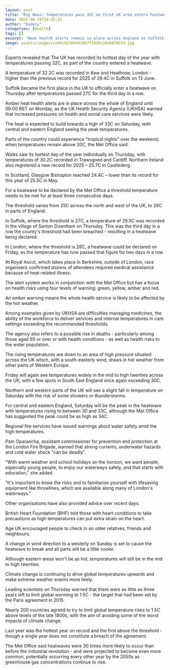 ```yaml
---
layout: post
title: "Big News: Temperatures pass 32C as first UK area enters heatwave"
date: 2025-06-19T19:35:21
author: "badely"
categories: [Health]
tags: []
excerpt: "Heat health alerts remain in place across England as Suffolk becomes the first area to enter a heatwave."
image: assets/images/ce4dc92384442897f182bc26e6070214.jpg
---
```


Experts revealed that The UK has recorded its hottest day of the year with temperatures passing 32C, as part of the country entered a heatwave. 

A temperature of 32.2C was recorded in Kew and Heathrow, London - higher than the previous record for 2025 of 29.4C in Suffolk on 13 June.

Suffolk became the first place in the UK to officially enter a heatwave on Thursday after temperatures passed 27C for the third day in a row.

Amber heat health alerts are in place across the whole of England until 09:00 BST on Monday, as the UK Health Security Agency (UKHSA) warned that increased pressures on health and social care services were likely.

The heat is expected to build towards a high of 33C on Saturday, with central and eastern England seeing the peak temperatures.

Parts of the country could experience "tropical nights" over the weekend, when temperatures remain above 20C, the Met Office said.

Wales saw its hottest day of the year individually on Thursday, with temperatures of 30.2C recorded in Trawsgoed and Cardiff. Northern Ireland also registered a new record for 2025 – 25.7C in Castlederg.

In Scotland, Glasgow Bishopton reached 24.4C – lower than its record for this year of 25.5C in May.

For a heatwave to be declared by the Met Office a threshold temperature needs to be met for at least three consecutive days.

The threshold varies from 25C across the north and west of the UK, to 28C in parts of England.

In Suffolk, where the threshold is 27C, a temperature of 29.3C was recorded in the village of Santon Downham on Thursday. This was the third day in a row the county's threshold had been breached - resulting in a heatwave being declared.

In London, where the threshold is 28C, a heatwave could be declared on Friday, as the temperature has now passed that figure for two days in a row.

At Royal Ascot, which takes place in Berkshire, outside of London, race organisers confirmed dozens of attendees required medical assistance because of heat-related illness. 

The alert system works in conjunction with the Met Office but has a focus on health risks using four levels of warning: green, yellow, amber and red.

An amber warning means the whole health service is likely to be affected by the hot weather.

Among examples given by UKHSA are difficulties managing medicines, the ability of the workforce to deliver services and internal temperatures in care settings exceeding the recommended thresholds.

The agency also refers to a possible rise in deaths - particularly among those aged 65 or over or with health conditions - as well as health risks to the wider population.

The rising temperatures are down to an area of high pressure situated across the UK which, with a south-easterly wind, draws in hot weather from other parts of Western Europe.

Friday will again see temperatures widely in the mid to high twenties across the UK, with a few spots in South East England once again exceeding 30C.

Northern and western parts of the UK will see a slight fall in temperature on Saturday with the risk of some showers or thunderstorms.

For central and eastern England, Saturday will be the peak in the heatwave with temperatures rising to between 30 and 33C, although the Met Office has suggested the peak could be as high as 34C.

Regional fire services have issued warnings about water safety amid the high temperatures.

Pam Oparaocha, assistant commissioner for prevention and protection at the London Fire Brigade, warned that strong currents, underwater hazards and cold water shock "can be deadly".

"With warm weather and school holidays on the horizon, we want people, especially young people, to enjoy our waterways safely, and that starts with education," she added.

"It's important to know the risks and to familiarise yourself with lifesaving equipment like throwlines, which are available along many of London's waterways."

Other organisations have also provided advice over recent days.

British Heart Foundation (BHF) told those with heart conditions to take precautions as high temperatures can put extra strain on the heart.

Age UK encouraged people to check in on older relatives, friends and neighbours.

A change in wind direction to a westerly on Sunday is set to cause the heatwave to break and all parts will be a little cooler.  

Although eastern areas won't be as hot, temperatures will still be in the mid to high twenties.

Climate change is continuing to drive global temperatures upwards and make extreme weather events more likely.

Leading scientists on Thursday warned that there were as little as three years left to limit global warming to 1.5C - the target that had been set by the Paris agreement in 2015.

Nearly 200 countries agreed to try to limit global temperature rises to 1.5C above levels of the late 1800s, with the aim of avoiding some of the worst impacts of climate change.

Last year was the hottest year on record and the first above the threshold - though a single year does not constitute a breach of the agreement.

The Met Office said heatwaves were 30 times more likely to occur than before the industrial revolution - and were projected to become even more common, potentially occurring every other year by the 2050s as greenhouse gas concentrations continue to rise.

